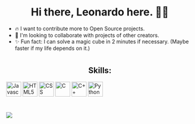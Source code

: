 <h1 align='center'>Hi there, Leonardo here. 👨‍💻</h1>

<div align="left">
<ul>
<li> 🔥 I want to contribute more to Open Source projects. </li>
<li> 🤝 I'm looking to collaborate with projects of other creators. </li>
<li> ✨ Fun fact: I can solve a magic cube in 2 minutes if necessary. (Maybe faster if my life depends on it.) </li>
 </ul>
 </div>
<h1></h1>

<div align: "center">
 <h2 align="center">Skills: </h2>

 <img alt="Javascript" height="40" src="https://cdn.icon-icons.com/icons2/2108/PNG/128/javascript_icon_130900.png">
 <img alt="HTML5" height="40" src="https://cdn.icon-icons.com/icons2/17/PNG/128/social_html5_1970.png">
 <img alt="CSS" height="40" src="https://cdn.icon-icons.com/icons2/2415/PNG/128/css_plain_wordmark_logo_icon_146574.png">
 <img alt="C" height="40" src="https://cdn.icon-icons.com/icons2/2415/PNG/128/c_original_logo_icon_146611.png">
 <img alt="C++" height="40" src="https://cdn.icon-icons.com/icons2/2415/PNG/512/cplusplus_original_logo_icon_146581.png">
 <img alt="Python" height="40" src="https://cdn.icon-icons.com/icons2/2107/PNG/128/file_type_python_icon_130221.png">

</div>

<h1></h1>

<div align="center" style="display: flex; flex-direction: row;">
 <img class="img" src="https://github-readme-stats.vercel.app/api?username=leonardogagliano&show_icons=true&theme=tokyonight" />
 <!--<img class="img" src="https://github-readme-stats.vercel.app/api/top-langs/?username=leonardogagliano&theme=tokyonight&layout=compact" /> -->
</div>




